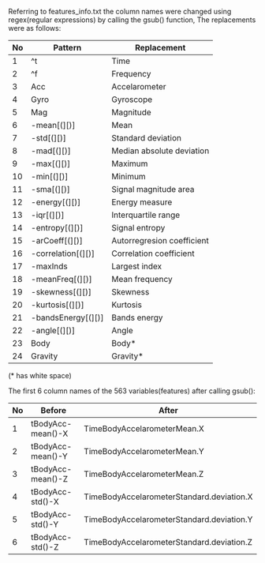 Referring to features_info.txt the column names were changed using regex(regular expressions) by calling the gsub() function, The replacements were as follows:

|No|            Pattern|                Replacement|
|--|-------------------|---------------------------|             
|1 |                 ^t|                       Time|
|2 |                 ^f|                  Frequency|
|3 |                Acc|              Accelarometer|
|4 |               Gyro|                  Gyroscope|
|5 |                Mag|                  Magnitude|
|6 |        -mean[(][)]|                       Mean|
|7 |         -std[(][)]|         Standard deviation|
|8 |         -mad[(][)]|  Median absolute deviation|
|9 |         -max[(][)]|                    Maximum|
|10|         -min[(][)]|                    Minimum|
|11|         -sma[(][)]|      Signal magnitude area|
|12|      -energy[(][)]|             Energy measure|
|13|         -iqr[(][)]|        Interquartile range|
|14|     -entropy[(][)]|             Signal entropy|
|15|     -arCoeff[(][)]| Autorregresion coefficient|
|16| -correlation[(][)]|    Correlation coefficient|
|17|           -maxInds|              Largest index|
|18|    -meanFreq[(][)]|             Mean frequency|
|19|    -skewness[(][)]|                   Skewness|
|20|    -kurtosis[(][)]|                   Kurtosis|
|21| -bandsEnergy[(][)]|               Bands energy|
|22|       -angle[(][)]|                      Angle|
|23|               Body|                      Body*|
|24|            Gravity|                   Gravity*|

(* has white space)

The first 6 column names of the 563 variables(features) after calling gsub():

|No|            Before|                                       After|
|--|------------------|--------------------------------------------|
|1 |tBodyAcc-mean()-X |                 TimeBodyAccelarometerMean.X|
|2 |tBodyAcc-mean()-Y |                 TimeBodyAccelarometerMean.Y|
|3 |tBodyAcc-mean()-Z |                 TimeBodyAccelarometerMean.Z|
|4 | tBodyAcc-std()-X |   TimeBodyAccelarometerStandard.deviation.X|
|5 | tBodyAcc-std()-Y |   TimeBodyAccelarometerStandard.deviation.Y|
|6 | tBodyAcc-std()-Z |   TimeBodyAccelarometerStandard.deviation.Z|
